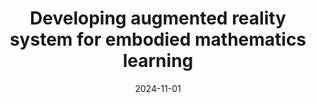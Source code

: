 ---
title: "Developing augmented reality system for embodied mathematics learning"
collection: preparation
permalink: /publication/2024-prep
date: 2024-11-01
venue: North American Chapter of the International Group for the Psychology of Mathematics Education
citation: '<b>Eunhye Flavin</b>, Matthew T. Flavin, &quot;Developing augmented reality system for embodied mathematics learning,&quot; accepted, to <i>North American Chapter of the International Group for the Psychology of Mathematics Education</i>'
---